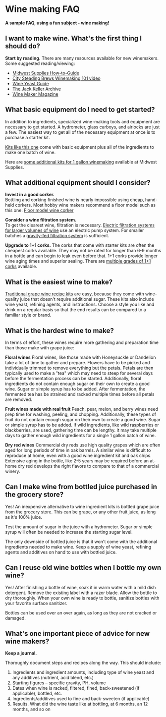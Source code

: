 # Wine making FAQ

**A sample FAQ, using a fun subject - wine making!**

## I want to make wine.  What's the first thing I should do?

**Start by reading.**  There are many resources available for new winemakers.  Some suggested reading/viewing:

* [Midwest Supplies How-to-Guide](https://www.midwestsupplies.com/blogs/bottled-knowledge/how-to-make-wine)
* [City Steading Brews Winemaking 101 video](https://www.youtube.com/watch?v=T3I0v6_L-Rg)
* [Wine Yeast Guide](https://northeastwinemaking.com/pages/winemaking-yeast-guide)
* [The Jack Keller Archive](https://web.archive.org/web/20010302032702/http://winemaking.jackkeller.net/)
* [Wine Maker Magazine](https://winemakermag.com/)


## What basic equipment do I need to get started?

In addition to ingredients, specialized wine-making tools and equipment are necessary to get started.  A hydrometer, glass carboys, and airlocks are just a few.  The easiest way to get all of the necessary equipment at once is to purchase a starter kit.

[Kits like this one](https://www.midwestsupplies.com/products/master-vintnerr-fresh-harvestr-fruit-winemaking-kit) come with basic equipment plus all of the ingredients to make one batch of wine.  

Here are [some additional kits for 1 gallon winemaking](https://www.midwestsupplies.com/collections/small-batch-wine-making-kit) available at Midwest Supplies.

## What additional equipment should I consider?

**Invest in a good corker.**  
Bottling and corking finished wine is nearly impossible using cheap, hand-held corkers.  Most hobby wine makers recommend a floor model such as this one:
[Floor model wine corker](https://www.homebrewit.com/products/portuguese-floor-corker)

**Consider a wine filtration system.**  
To get the clearest wine, filtration is necessary.  [Electric filtration systems for larger volumes of wine](https://wineloversonline.com/products/filter-machine?currency=USD) use an electric pump system.  For smaller batches a [gravity-fed filtration system](https://labelpeelers.com/equipment/pumps-and-filters/monsterbrite-plate-filter-gravity-flow/) is sufficient.   

**Upgrade to 1+1 corks.** 
The corks that come with starter kits are often the cheapest corks available.  They may not be rated for longer than 6-9 months in a bottle and can begin to leak even before that. 1+1 corks provide longer wine aging times and superior sealing. There are [multiple grades of 1+1 corks](https://www.widgetco.com/11-wine-corks) available.

## What is the easiest wine to make?

[Traditional grape wine recipe kits](https://www.midwestsupplies.com/collections/winexpert-wine-recipe-kits) are easy, because they come with wine-quality juice that doesn't require additional sugar.  These kits also include wine yeast, refining agents, and instructions. Choose a style you like and drink on a regular basis so that the end results can be compared to a familiar style or brand.  

## What is the hardest wine to make?
In terms of effort, these wines require more gathering and preparation time than those make with grape juice:

**Floral wines**
Floral wines, like those made with Honeysuckle or Dandelion take a lot of time to gather and prepare.  Flowers have to be picked and individually trimmed to remove everything but the petals.  Petals are then typically used to make a "tea" which may need to steep for several days before the fermentation process can be started.  Additionally, floral ingredients do not contain enough sugar on their own to create a good wine.  Sugar or simple syrup has to be added.  After fermentation, the fermented tea has be strained and racked multiple times before all petals are removed.

**Fruit wines made with real fruit**
Peach, pear, melon, and berry wines need prep time for washing, peeling, and chopping.  Additionally, these types of fruit do not contain enough sugar on their own to create a good wine.  Sugar or simple syrup has to be added.  If wild ingredients, like wild raspberries or blackberries, are used, gathering time can be lengthy.  It may take multiple days to gather enough wild ingredients for a single 1 gallon batch of wine.

**Dry red wines**
Commercial dry reds use high quality grapes which are often aged for long periods of time in oak barrels.  A similar wine is difficult to reproduce at home, even with a good wine ingredient kit and oak chips. Extensive aging in the bottle, like 2-5 years may be required before an at-home dry red develops the right flavors to compare to that of a commercial winery.   

## Can I make wine from bottled juice purchased in the grocery store?

Yes!  An inexpensive alternative to wine ingredient kits is bottled grape juice from the grocery store. This can be grape, or any other fruit juice, as long as it's 100% juice.

Test the amount of sugar in the juice with a hydrometer. Sugar or simple syrup will often be needed to increase the starting sugar level. 

The only downside of bottled juice is that it won't come with the additional ingredients needed to make wine.  Keep a supply of wine yeast, refining agents and additives on hand to use with bottled juice.

## Can I reuse old wine bottles when I bottle my own wine?

Yes!  After finishing a bottle of wine, soak it in warm water with a mild dish detergent.  Remove the existing label with a razor blade.  Allow the bottle to dry thoroughly.  When your own wine is ready to bottle, sanitize bottles with your favorite surface sanitizer.  

Bottles can be used over an over again, as long as they are not cracked or damaged.

## What's one important piece of advice for new wine makers?

**Keep a journal.**  

Thoroughly document steps and recipes along the way.  This should include:

1. Ingredients and ingredient amounts, including type of wine yeast and any additives (nutrient, acid blend, etc.)
2. Starting figures – specific gravity, PH, volume
3. Dates when wine is racked, filtered, fined, back-sweetened (if applicable), bottled, etc.
4. Ingredients/additives used to fine and back-sweeten (if applicable)
5. Results. What did the wine taste like at bottling, at 6 months, an 12 months, and so on

